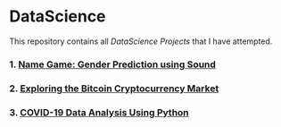 # DataScience
This repository contains all <em>DataScience Projects</em> that I have attempted.

### 1. [Name Game: Gender Prediction using Sound](https://github.com/saifali-patel/DataScience/blob/main/Name%20Game:%20Gender%20Prediction%20using%20Sound/README.md)
### 2. [Exploring the Bitcoin Cryptocurrency Market](https://github.com/saifali-patel/DataScience/tree/main/Exploring%20the%20Bitcoin%20Cryptocurrency%20Market)
### 3. [COVID-19 Data Analysis Using Python](https://github.com/saifali-patel/DataScience/blob/main/COVID19-Data-Analysis-Using-Python/README.md)


